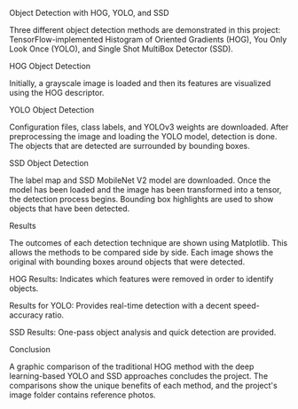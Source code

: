 
Object Detection with HOG, YOLO, and SSD


Three different object detection methods are demonstrated in this project: TensorFlow-implemented Histogram of Oriented Gradients (HOG), You Only Look Once (YOLO), and Single Shot MultiBox Detector (SSD).


HOG Object Detection


Initially, a grayscale image is loaded and then its features are visualized using the HOG descriptor. 


YOLO Object Detection


Configuration files, class labels, and YOLOv3 weights are downloaded. After preprocessing the image and loading the YOLO model, detection is done. The objects that are detected are surrounded by bounding boxes.


SSD Object Detection


The label map and SSD MobileNet V2 model are downloaded. Once the model has been loaded and the image has been transformed into a tensor, the detection process begins. Bounding box highlights are used to show objects that have been detected.


Results


The outcomes of each detection technique are shown using Matplotlib. This allows the methods to be compared side by side. Each image shows the original with bounding boxes around objects that were detected.


HOG Results: Indicates which features were removed in order to identify objects.


Results for YOLO: Provides real-time detection with a decent speed-accuracy ratio.


SSD Results: One-pass object analysis and quick detection are provided.


Conclusion


A graphic comparison of the traditional HOG method with the deep learning-based YOLO and SSD approaches concludes the project. The comparisons show the unique benefits of each method, and the project's image folder contains reference photos.
